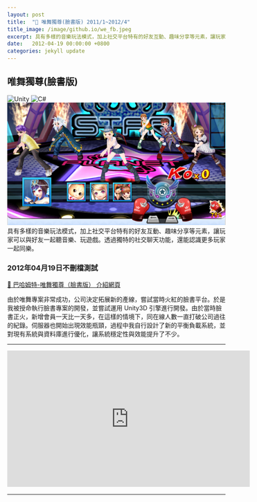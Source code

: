 ```yaml
---
layout: post
title:  "🔗 唯舞獨尊(臉書版) 2011/1~2012/4"
title_image: /image/github.io/we_fb.jpeg
excerpt: 具有多樣的音樂玩法模式，加上社交平台特有的好友互動、趣味分享等元素，讓玩家可以與好友一起聽音樂、玩遊戲。透過獨特的社交聊天功能，還能認識更多玩家一起同樂。
date:   2012-04-19 00:00:00 +0800
categories: jekyll update
---
```


## 唯舞獨尊(臉書版)
![Unity](https://img.shields.io/badge/unity-%23000000.svg?style=for-the-badge&logo=unity&logoColor=white) ![C#](https://img.shields.io/badge/c%23-%23239120.svg?style=for-the-badge&logo=csharp&logoColor=white)  
![唯舞獨尊(臉書版)](/image/github.io/we_fb.jpeg)
具有多樣的音樂玩法模式，加上社交平台特有的好友互動、趣味分享等元素，讓玩家可以與好友一起聽音樂、玩遊戲。透過獨特的社交聊天功能，還能認識更多玩家一起同樂。

### 2012年04月19日不刪檔測試

[🔗 巴哈姆特-唯舞獨尊（臉書版） 介紹網頁](https://acg.gamer.com.tw/acgDetail.php?s=54751)

由於唯舞專案非常成功，公司決定拓展新的產線，嘗試當時火紅的臉書平台。於是我被授命執行臉書專案的開發，並嘗試運用 Unity3D 引擎進行開發。由於當時臉書正火，新增會員一天比一天多，在這樣的情境下，同在線人數一直打破公司過往的紀錄。伺服器也開始出現效能瓶頸，過程中我自行設計了新的平衡負載系統，並對現有系統與資料庫進行優化，讓系統穩定性與效能提升了不少。

---

<iframe width="560" height="315" src="https://www.youtube.com/embed/xuk4FPJRY9Q" frameborder="0" allowfullscreen></iframe>

---
